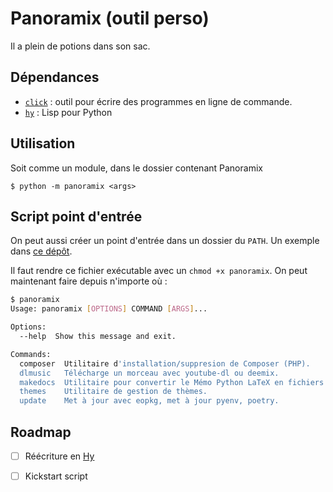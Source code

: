 # Panoramix (outil perso)

Il a plein de potions dans son sac.

## Dépendances

* [`click`](https://github.com/pallets/click) : outil pour écrire des programmes en ligne de commande.
* [`hy`](https://github.com/hylang/hy) : Lisp pour Python

## Utilisation

Soit comme un module, dans le dossier contenant Panoramix

`$ python -m panoramix <args>`

## Script point d'entrée

On peut aussi créer un point d'entrée dans un dossier du `PATH`. Un exemple dans [ce dépôt](https://github.com/Arkelis/homescripts).

Il faut rendre ce fichier exécutable avec un `chmod +x panoramix`. On peut maintenant faire depuis n'importe où :

```bash
$ panoramix
Usage: panoramix [OPTIONS] COMMAND [ARGS]...

Options:
  --help  Show this message and exit.

Commands:
  composer  Utilitaire d'installation/suppresion de Composer (PHP).
  dlmusic   Télécharge un morceau avec youtube-dl ou deemix.
  makedocs  Utilitaire pour convertir le Mémo Python LaTeX en fichiers RST...
  themes    Utilitaire de gestion de thèmes.
  update    Met à jour avec eopkg, met à jour pyenv, poetry.
```

## Roadmap

- [ ] Réécriture en [Hy](https://github.com/hylang/hy)
- [ ] Kickstart script

